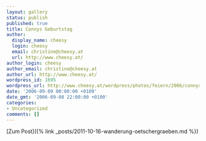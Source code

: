 ```yaml
---
layout: gallery
status: publish
published: true
title: Connys Geburtstag
author:
  display_name: cheesy
  login: cheesy
  email: christine@cheesy.at
  url: http://www.cheesy.at/
author_login: cheesy
author_email: christine@cheesy.at
author_url: http://www.cheesy.at/
wordpress_id: 1695
wordpress_url: http://www.cheesy.at/wordpress/photos/feiern/2006/connys-geburtstag/
date: '2006-09-09 00:00:00 +0100'
date_gmt: '2006-09-08 22:00:00 +0100'
categories:
- Uncategorized
comments: []
---
```


[Zum Post]({% link _posts/2011-10-16-wanderung-oetschergraeben.md %})
<!--:-->
